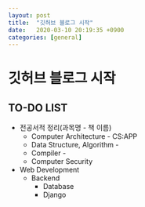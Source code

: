 ```yaml
---
layout: post
title:  "깃허브 블로그 시작"
date:   2020-03-10 20:19:35 +0900
categories: [general]
---
```


# 깃허브 블로그 시작


## TO-DO LIST
- 전공서적 정리(과목명 - 책 이름)
  - Computer Architecture - CS:APP
  - Data Structure, Algorithm - 
  - Compiler - 
  - Computer Security
- Web Development
  - Backend  
    - Database
    - Django
